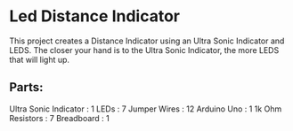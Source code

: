 # Led Distance Indicator

This project creates a Distance Indicator using an Ultra Sonic
Indicator and LEDS. The closer your hand is to the Ultra Sonic Indicator, the more LEDS that will light up.

## Parts:

Ultra Sonic Indicator : 1
LEDs : 7
Jumper Wires : 12
Arduino Uno : 1
1k Ohm Resistors : 7
Breadboard : 1
